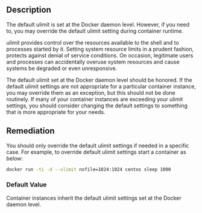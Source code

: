 ## Description

The default ulimit is set at the Docker daemon level. However, if you need to, you may override the default ulimit setting during container runtime.

ulimit provides control over the resources available to the shell and to processes started by it. Setting system resource limits in a prudent fashion, protects against denial of service conditions. On occasion, legitimate users and processes can accidentally overuse system resources and cause systems be degraded or even unresponsive.

The default ulimit set at the Docker daemon level should be honored. If the default ulimit settings are not appropriate for a particular container instance, you may override them as an exception, but this should not be done routinely. If many of your container instances are exceeding your ulimit settings, you should consider changing the default settings to something that is more appropriate for your needs.

## Remediation

You should only override the default ulimit settings if needed in a specific case. For example, to override default ulimit settings start a container as below:

```bash
docker run -ti -d --ulimit nofile=1024:1024 centos sleep 1000
```

### Default Value

Container instances inherit the default ulimit settings set at the Docker daemon level.
